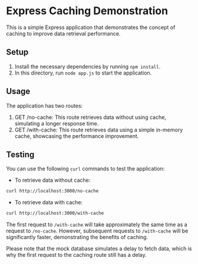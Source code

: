 # Express Caching Demonstration

This is a simple Express application that demonstrates the concept of caching to improve data retrieval performance.

## Setup

1. Install the necessary dependencies by running `npm install`.
2. In this directory, run `node app.js` to start the application.

## Usage

The application has two routes:

1. GET /no-cache: This route retrieves data without using cache, simulating a longer response time.
2. GET /with-cache: This route retrieves data using a simple in-memory cache, showcasing the performance improvement.

## Testing

You can use the following `curl` commands to test the application:

- To retrieve data without cache:

```bash
curl http://localhost:3000/no-cache
```

- To retrieve data with cache:

```bash
curl http://localhost:3000/with-cache
```

The first request to `/with-cache` will take approximately the same time as a request to `/no-cache`. However, subsequent requests to `/with-cache` will be significantly faster, demonstrating the benefits of caching.

Please note that the mock database simulates a delay to fetch data, which is why the first request to the caching route still has a delay.
